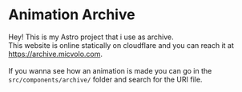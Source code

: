 # Animation Archive
Hey! This is my Astro project that i use as archive.
\
This website is online statically on cloudflare and you can reach it at https://archive.micvolo.com.
\
\
If you wanna see how an animation is made you can go in the `src/components/archive/` folder and search for the URI file.
